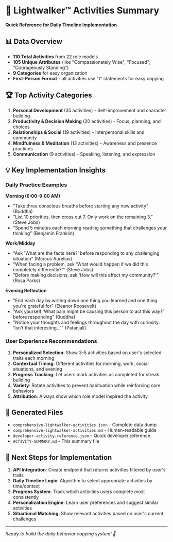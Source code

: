 # 🎯 Lightwalker™ Activities Summary

**Quick Reference for Daily Timeline Implementation**

## 📊 Data Overview

- **110 Total Activities** from 22 role models
- **105 Unique Attributes** (like "Compassionately Wise", "Focused", "Courageously Standing")
- **9 Categories** for easy organization
- **First-Person Format** - all activities use "I" statements for easy copying

## 🏆 Top Activity Categories

1. **Personal Development** (35 activities) - Self-improvement and character building
2. **Productivity & Decision Making** (20 activities) - Focus, planning, and choices
3. **Relationships & Social** (19 activities) - Interpersonal skills and community
4. **Mindfulness & Meditation** (13 activities) - Awareness and presence practices
5. **Communication** (9 activities) - Speaking, listening, and expression

## 💡 Key Implementation Insights

### Daily Practice Examples

**Morning (6:00-9:00 AM)**
- "Take three conscious breaths before starting any new activity" (Buddha)
- "List 10 priorities, then cross out 7. Only work on the remaining 3." (Steve Jobs)
- "Spend 5 minutes each morning reading something that challenges your thinking" (Benjamin Franklin)

**Work/Midday**
- "Ask 'What are the facts here?' before responding to any challenging situation" (Marcus Aurelius)
- "When facing a problem, ask 'What would happen if we did this completely differently?'" (Steve Jobs)
- "Before making decisions, ask 'How will this affect my community?'" (Rosa Parks)

**Evening Reflection**
- "End each day by writing down one thing you learned and one thing you're grateful for" (Eleanor Roosevelt)
- "Ask yourself 'What pain might be causing this person to act this way?' before responding" (Buddha)
- "Notice your thoughts and feelings throughout the day with curiosity: 'Isn't that interesting...'" (Patanjali)

### User Experience Recommendations

1. **Personalized Selection**: Show 3-5 activities based on user's selected traits each morning
2. **Contextual Timing**: Different activities for morning, work, social situations, and evening
3. **Progress Tracking**: Let users mark activities as completed for streak building
4. **Variety**: Rotate activities to prevent habituation while reinforcing core behaviors
5. **Attribution**: Always show which role model inspired the activity

## 📁 Generated Files

- `comprehensive-lightwalker-activities.json` - Complete data dump
- `comprehensive-lightwalker-activities.md` - Human-readable guide  
- `developer-activity-reference.json` - Quick developer reference
- `ACTIVITY-SUMMARY.md` - This summary file

## 🚀 Next Steps for Implementation

1. **API Integration**: Create endpoint that returns activities filtered by user's traits
2. **Daily Timeline Logic**: Algorithm to select appropriate activities by time/context
3. **Progress System**: Track which activities users complete most consistently
4. **Personalization Engine**: Learn user preferences and suggest similar activities
5. **Situational Matching**: Show relevant activities based on user's current challenges

---

*Ready to build the daily behavior copying system! 🎉*